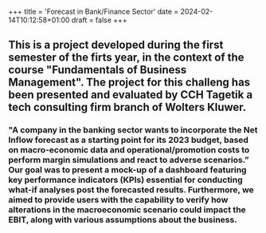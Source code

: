 +++
title = 'Forecast in Bank/Finance Sector'
date = 2024-02-14T10:12:58+01:00
draft = false
+++

## This is a project developed during the first semester of the firts year, in the context of the course "Fundamentals of Business Management". The project for this challeng has been presented and evaluated by CCH Tagetik a tech consulting firm branch of Wolters Kluwer. 

### "A company in the banking sector wants to incorporate the Net Inflow forecast as a starting point for its 2023 budget, based on macro-economic data and operational/promotion costs to perform margin simulations and react to adverse scenarios.” Our goal was to present a mock-up of a dashboard featuring key performance indicators (KPIs) essential for conducting what-if analyses post the forecasted results. Furthermore, we aimed to provide users with the capability to verify how alterations in the macroeconomic scenario could impact the EBIT, along with various assumptions about the business. 


